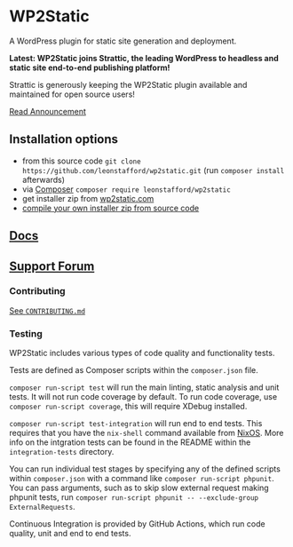 # WP2Static

A WordPress plugin for static site generation and deployment.

**Latest: WP2Static joins Strattic, the leading WordPress to headless and static site end-to-end publishing platform!**

Strattic is generously keeping the WP2Static plugin available and maintained for open source users!

[Read Announcement](https://www.strattic.com/wp2static-joins-strattic/)

## Installation options

 - from this source code `git clone https://github.com/leonstafford/wp2static.git` (run `composer install` afterwards)
 - via [Composer](https://github.com/composer/composer) `composer require leonstafford/wp2static`
 - get installer zip from [wp2static.com](https://wp2static.com/download/)
 - [compile your own installer zip from source code](https://wp2static.com/compiling-from-source/)


## [Docs](https://wp2static.com)

## [Support Forum](https://staticword.press/c/wordpress-static-site-generators/wp2static/)

### Contributing

[See `CONTRIBUTING.md`](./CONTRIBUTING.md)

### Testing

WP2Static includes various types of code quality and functionality tests.

Tests are defined as Composer scripts within the `composer.json` file.

`composer run-script test` will run the main linting, static analysis and unit tests. It will not run code coverage by default. To run code coverage, use `composer run-script coverage`, this will require XDebug installed.

`composer run-script test-integration` will run end to end tests. This requires that you have the `nix-shell` command available from [NixOS](https://nixos.org/download.html). More info on the intgration tests can be found in the README within the `integration-tests` directory.

You can run individual test stages by specifying any of the defined scripts within `composer.json` with a command like `composer run-script phpunit`. You can pass arguments, such as to skip slow external request making phpunit tests, run `composer run-script phpunit -- --exclude-group ExternalRequests`.

Continuous Integration is provided by GitHub Actions, which run code quality, unit and end to end tests.


